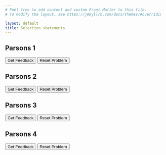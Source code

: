 ```yaml
---
# Feel free to add content and custom Front Matter to this file.
# To modify the layout, see https://jekyllrb.com/docs/themes/#overriding-theme-defaults

layout: default
title: Selection statements
---
```

## Parsons 1  
<div id="parsons-1-sortableTrash" class="sortable-code"></div> 
<div id="parsons-1-sortable" class="sortable-code"></div> 
<div style="clear:both;"></div> 
<p> 
    <input id="parsons-1-feedbackLink" value="Get Feedback" type="button" /> 
    <input id="parsons-1-newInstanceLink" value="Reset Problem" type="button" /> 
</p> 
<script type="text/javascript"> 
(function(){
  var initial = "# Program 1: Age Category Classifier\n" +
    "age = int(input(&quot;Enter your age: &quot;))\n" +
    "if age &lt; 13:\n" +
    "    print(&quot;You are a child&quot;)\n" +
    "elif age &lt; 20:\n" +
    "    print(&quot;You are a teenager&quot;)\n" +
    "elif age &lt; 65:\n" +
    "    print(&quot;You are an adult&quot;)\n" +
    "else:\n" +
    "    print(&quot;You are a senior&quot;)";
  var parsonsPuzzle = new ParsonsWidget({
    "sortableId": "parsons-1-sortable",
    "max_wrong_lines": 10,
    "grader": ParsonsWidget._graders.LineBasedGrader,
    "exec_limit": 2500,
    "can_indent": true,
    "x_indent": 50,
    "lang": "en",
    "show_feedback": true
  });
  parsonsPuzzle.init(initial);
  parsonsPuzzle.shuffleLines();
  $("#parsons-1-newInstanceLink").click(function(event){ 
      event.preventDefault(); 
      parsonsPuzzle.shuffleLines(); 
  }); 
  $("#parsons-1-feedbackLink").click(function(event){ 
      event.preventDefault(); 
      parsonsPuzzle.getFeedback(); 
  }); 
})(); 
</script>

## Parsons 2
<div id="parsons-2-sortableTrash" class="sortable-code"></div> 
<div id="parsons-2-sortable" class="sortable-code"></div> 
<div style="clear:both;"></div> 
<p> 
    <input id="parsons-2-feedbackLink" value="Get Feedback" type="button" /> 
    <input id="parsons-2-newInstanceLink" value="Reset Problem" type="button" /> 
</p> 
<script type="text/javascript"> 
(function(){
  var initial = "# Program 2: Weather Clothing Advisor\n" +
    "temperature = int(input(&quot;Enter the temperature in Celsius: &quot;))\n" +
    "if temperature &lt; 0:\n" +
    "    print(&quot;Wear a heavy winter coat and gloves&quot;)\n" +
    "elif temperature &lt; 10:\n" +
    "    print(&quot;Wear a warm jacket&quot;)\n" +
    "elif temperature &lt; 20:\n" +
    "    print(&quot;Wear a light sweater or hoodie&quot;)\n" +
    "elif temperature &lt; 30:\n" +
    "    print(&quot;Wear a t-shirt&quot;)\n" +
    "else:\n" +
    "    print(&quot;Wear shorts and stay hydrated&quot;)";
  var parsonsPuzzle = new ParsonsWidget({
    "sortableId": "parsons-2-sortable",
    "max_wrong_lines": 10,
    "grader": ParsonsWidget._graders.LineBasedGrader,
    "exec_limit": 2500,
    "can_indent": true,
    "x_indent": 50,
    "lang": "en",
    "show_feedback": true
  });
  parsonsPuzzle.init(initial);
  parsonsPuzzle.shuffleLines();
  $("#parsons-2-newInstanceLink").click(function(event){ 
      event.preventDefault(); 
      parsonsPuzzle.shuffleLines(); 
  }); 
  $("#parsons-2-feedbackLink").click(function(event){ 
      event.preventDefault(); 
      parsonsPuzzle.getFeedback(); 
  }); 
})(); 
</script>

## Parsons 3
<div id="parsons-3-sortableTrash" class="sortable-code"></div> 
<div id="parsons-3-sortable" class="sortable-code"></div> 
<div style="clear:both;"></div> 
<p> 
    <input id="parsons-3-feedbackLink" value="Get Feedback" type="button" /> 
    <input id="parsons-3-newInstanceLink" value="Reset Problem" type="button" /> 
</p> 
<script type="text/javascript"> 
(function(){
  var initial = "light_color = input(&quot;Enter traffic light color (red/yellow/green): &quot;)\n" +
    "if light_color == &quot;red&quot;:\n" +
    "    print(&quot;Stop immediately&quot;)\n" +
    "elif light_color == &quot;yellow&quot;:\n" +
    "    print(&quot;Prepare to stop&quot;)\n" +
    "elif light_color == &quot;green&quot;:\n" +
    "    print(&quot;Go safely&quot;)\n" +
    "else:\n" +
    "    print(&quot;Invalid color entered&quot;)";
  var parsonsPuzzle = new ParsonsWidget({
    "sortableId": "parsons-3-sortable",
    "max_wrong_lines": 10,
    "grader": ParsonsWidget._graders.LineBasedGrader,
    "exec_limit": 2500,
    "can_indent": true,
    "x_indent": 50,
    "lang": "en",
    "show_feedback": true
  });
  parsonsPuzzle.init(initial);
  parsonsPuzzle.shuffleLines();
  $("#parsons-3-newInstanceLink").click(function(event){ 
      event.preventDefault(); 
      parsonsPuzzle.shuffleLines(); 
  }); 
  $("#parsons-3-feedbackLink").click(function(event){ 
      event.preventDefault(); 
      parsonsPuzzle.getFeedback(); 
  }); 
})(); 
</script>

## Parsons 4
<div id="parsons-4-sortableTrash" class="sortable-code"></div> 
<div id="parsons-4-sortable" class="sortable-code"></div> 
<div style="clear:both;"></div> 
<p> 
    <input id="parsons-4-feedbackLink" value="Get Feedback" type="button" /> 
    <input id="parsons-4-newInstanceLink" value="Reset Problem" type="button" /> 
</p> 
<script type="text/javascript"> 
(function(){
  var initial = "# Program: Water Temperature Classifier\n" +
    "temp = float(input(&quot;Enter water temperature in Celsius: &quot;))\n" +
    "if temp &lt;= 0:\n" +
    "    print(&quot;Water is frozen (ice)&quot;)\n" +
    "elif temp &lt; 100:\n" +
    "    print(&quot;Water is liquid&quot;)\n" +
    "elif temp == 100:\n" +
    "    print(&quot;Water is at boiling point&quot;)\n" +
    "else:\n" +
    "    print(&quot;Water is steam (gas)&quot;)\n" +
    "temp = input(&quot;Enter water temperature in Celcius: &quot;)) #distractor\n" +
    "else if temp &lt; 100: #distractor\n" +
    "else if temp = 100: #distractor";
  var parsonsPuzzle = new ParsonsWidget({
    "sortableId": "parsons-4-sortable",
    "max_wrong_lines": 10,
    "grader": ParsonsWidget._graders.LineBasedGrader,
    "exec_limit": 2500,
    "can_indent": true,
    "x_indent": 50,
    "lang": "en",
    "show_feedback": true,
    "trashId": "parsons-4-sortableTrash"
  });
  parsonsPuzzle.init(initial);
  parsonsPuzzle.shuffleLines();
  $("#parsons-4-newInstanceLink").click(function(event){ 
      event.preventDefault(); 
      parsonsPuzzle.shuffleLines(); 
  }); 
  $("#parsons-4-feedbackLink").click(function(event){ 
      event.preventDefault(); 
      parsonsPuzzle.getFeedback(); 
  }); 
})(); 
</script>
